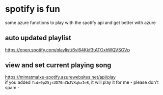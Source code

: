 # spotify is fun
 some azure functions to play with the spotify api and get better with azure

## auto updated playlist
  https://open.spotify.com/playlist/6vl64Kkf3tATOxhWQVSGVp

## view and set current playing song
  https://mimatmalxe-spotify.azurewebsites.net/api/play  
if you added `?id=0p25jsUD70nZbJVXqhxIeB`, it will play it for me - please don't spam - 
